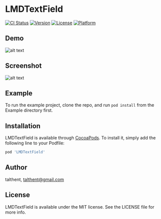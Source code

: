 # LMDTextField

[![CI Status](http://img.shields.io/travis/talthent-l/LMDTextField.svg?style=flat)](https://travis-ci.org/talthent-l/LMDTextField)
[![Version](https://img.shields.io/cocoapods/v/LMDTextField.svg?style=flat)](http://cocoapods.org/pods/LMDTextField)
[![License](https://img.shields.io/cocoapods/l/LMDTextField.svg?style=flat)](http://cocoapods.org/pods/LMDTextField)
[![Platform](https://img.shields.io/cocoapods/p/LMDTextField.svg?style=flat)](http://cocoapods.org/pods/LMDTextField)

## Demo

![alt text](https://github.com/lemonade-hq/LMDTextField/blob/master/Screenshots/demo.GIF)

## Screenshot

![alt text](https://github.com/lemonade-hq/LMDTextField/blob/master/Screenshots/demo.gif?raw=true)

## Example

To run the example project, clone the repo, and run `pod install` from the Example directory first.

## Installation

LMDTextField is available through [CocoaPods](http://cocoapods.org). To install
it, simply add the following line to your Podfile:

```ruby
pod 'LMDTextField'
```

## Author

talthent, talthent@gmail.com

## License

LMDTextField is available under the MIT license. See the LICENSE file for more info.

